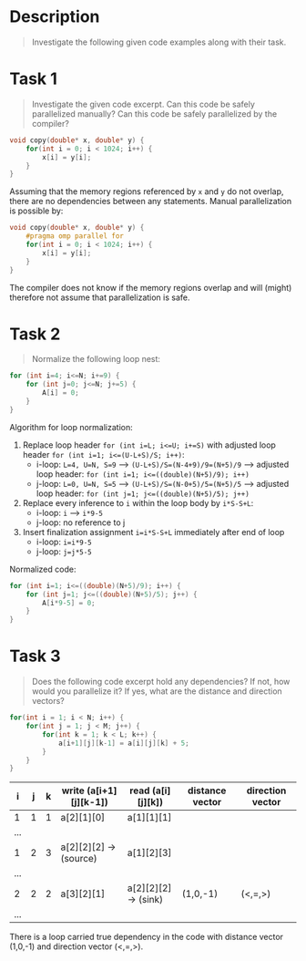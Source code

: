 # Description
> Investigate the following given code examples along with their task.

# Task 1
> Investigate the given code excerpt. Can this code be safely parallelized manually? Can this code be safely parallelized by the compiler?
```C
void copy(double* x, double* y) {
    for(int i = 0; i < 1024; i++) {
        x[i] = y[i];
    }
}
```

Assuming that the memory regions referenced by `x` and `y` do not overlap, there are no dependencies between any statements. Manual parallelization is possible by:

```C
void copy(double* x, double* y) {
    #pragma omp parallel for
    for(int i = 0; i < 1024; i++) {
        x[i] = y[i];
    }
}
```

The compiler does not know if the memory regions overlap and will (might) therefore not assume that parallelization is safe.


# Task 2
> Normalize the following loop nest:
```C
for (int i=4; i<=N; i+=9) {
    for (int j=0; j<=N; j+=5) {
        A[i] = 0;
    }
}
```

Algorithm for loop normalization:
1. Replace loop header `for (int i=L; i<=U; i+=S)` with adjusted loop header `for (int i=1; i<=(U-L+S)/S; i++)`:
    - i-loop: `L=4, U=N, S=9` --> `(U-L+S)/S=(N-4+9)/9=(N+5)/9` --> adjusted loop header: `for (int i=1; i<=((double)(N+5)/9); i++)`
    - j-loop: `L=0, U=N, S=5` --> `(U-L+S)/S=(N-0+5)/5=(N+5)/5` --> adjusted loop header: `for (int j=1; j<=((double)(N+5)/5); j++)`
2. Replace every inference to `i` within the loop body by `i*S-S+L`:
    - i-loop: `i` --> `i*9-5`
    - j-loop: no reference to j
3. Insert finalization assignment `i=i*S-S+L` immediately after end of loop
    - i-loop: `i=i*9-5`
    - j-loop: `j=j*5-5`

Normalized code:

```C
for (int i=1; i<=((double)(N+5)/9); i++) {
    for (int j=1; j<=((double)(N+5)/5); j++) {
        A[i*9-5] = 0;
    }
}
```

# Task 3
> Does the following code excerpt hold any dependencies? If not, how would you parallelize it? If yes, what are the distance and direction vectors?
```C
for(int i = 1; i < N; i++) {
    for(int j = 1; j < M; j++) {
        for(int k = 1; k < L; k++) {
            a[i+1][j][k-1] = a[i][j][k] + 5;
        }
    }
}
```


| i | j | k | write (a[i+1][j][k-1]) | read (a[i][j][k]) | distance vector | direction vector |
|---|---|---|---|---|---|---|
| 1 | 1 | 1 | a[2][1][0] | a[1][1][1] | | |
| ... |
| 1 | 2 | 3 | a[2][2][2] -> (source) | a[1][2][3] | | |
| ... |
| 2 | 2 | 2 | a[3][2][1] | a[2][2][2] -> (sink) | (1,0,-1) | (<,=,>) |
| ... |

There is a loop carried true dependency in the code with distance vector (1,0,-1) and direction vector (<,=,>).

